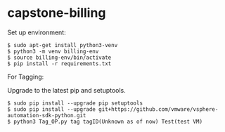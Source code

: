 # capstone-billing

Set up environment:
```
$ sudo apt-get install python3-venv
$ python3 -m venv billing-env
$ source billing-env/bin/activate
$ pip install -r requirements.txt
```
For Tagging:

Upgrade to the latest pip and setuptools.
```
$ sudo pip install --upgrade pip setuptools
$ sudo pip install --upgrade git+https://github.com/vmware/vsphere-automation-sdk-python.git
$ python3 Tag_OP.py tag tagID(Unknown as of now) Test(test VM)
```
